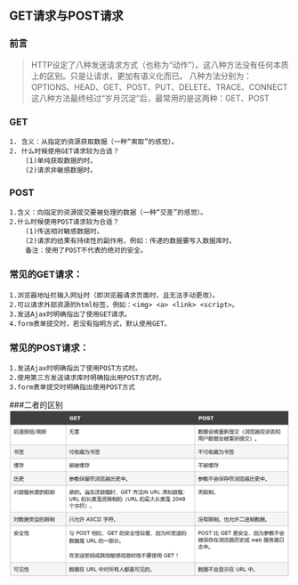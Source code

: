 ## GET请求与POST请求

### 前言
> HTTP设定了八种发送请求方式（也称为“动作”）。这八种方法没有任何本质上的区别。只是让请求，更加有语义化而已。
八种方法分别为：OPTIONS、HEAD、GET、POST、PUT、DELETE、TRACE、CONNECT
这八种方法最终经过“岁月沉淀”后，最常用的是这两种：GET、POST

### GET
    1. 含义：从指定的资源获取数据（一种“索取”的感觉）。
    2. 什么时候使用GET请求较为合适？
        (1)单纯获取数据的时。
        (2)请求非敏感数据时。

### POST
    1.含义：向指定的资源提交要被处理的数据（一种“交差”的感觉）。
    2.什么时候使用POST请求较为合适？
        (1)传送相对敏感数据时。
        (2)请求的结果有持续性的副作用，例如：传递的数据要写入数据库时。
        备注：使用了POST不代表的绝对的安全。
        
### 常见的GET请求：
    1.浏览器地址栏输入网址时（即浏览器请求页面时，且无法手动更改）。
    2.可以请求外部资源的html标签，例如：<img> <a> <link> <script>。
    3.发送Ajax时明确指出了使用GET请求。
    4.form表单提交时，若没有指明方式，默认使用GET。
    
### 常见的POST请求：
    1.发送Ajax时明确指出了使用POST方式时。
    2.使用第三方发送请求库时明确指出用POST方式时。
    3.form表单提交时明确指出使用POST方式
    
###二者的区别
![avatar](2.GET与POST对比.png)
    
